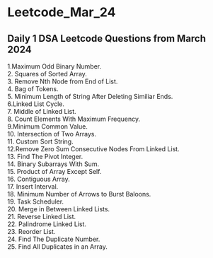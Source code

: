 # Leetcode_Mar_24
## Daily 1 DSA Leetcode Questions from March 2024 <br>
1.Maximum Odd Binary Number.<br> 2. Squares of Sorted Array. <br> 3. Remove Nth Node from End of List. <br> 4. Bag of Tokens. <br> 5. Minimum Length of String After Deleting Similiar Ends. <br> 6.Linked List Cycle.
<br> 7. Middle of Linked List. <br> 8. Count Elements With Maximum Frequency. <br> 9.Minimum Common Value. <br> 10. Intersection of Two Arrays.<br> 11. Custom Sort String.<br> 12.Remove Zero Sum Consecutive Nodes From Linked List.<br> 13. Find The Pivot Integer. <br> 14. Binary Subarrays With Sum. <br> 15. Product of Array Except Self.<br> 16. Contiguous Array.<br> 17. Insert Interval. <br> 18. Minimum Number of Arrows to Burst Baloons. <br> 19. Task Scheduler. <br> 20. Merge in Between Linked Lists. <br> 21. Reverse Linked List. <br> 22. Palindrome Linked List. <br> 23. Reorder List. <br> 24. Find The Duplicate Number. <br> 25. Find All Duplicates in an Array.
